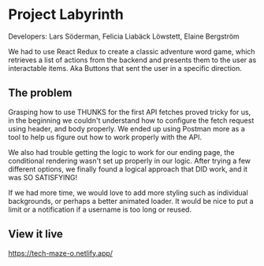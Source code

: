 # Project Labyrinth
Developers: Lars Söderman, Felicia Liabäck Löwstett, Elaine Bergström 

We had to use React Redux to create a classic adventure word game, which retrieves a list of actions from the backend and presents them to the user as interactable items. Aka Buttons that sent the user in a specific direction.


## The problem

Grasping how to use THUNKS for the first API fetches proved tricky for us, in the beginning we couldn't understand how to configure the fetch request using header, and body properly. We ended up using Postman more as a tool to help us figure out how to work properly with the API.

We also had trouble getting the logic to work for our ending page, the conditional rendering wasn't set up properly in our logic. After trying a few different options, we finally found a logical approach that DID work, and it was SO SATISFYING! 

If we had more time, we would love to add more styling such as individual backgrounds, or perhaps a better animated loader. It would be nice to put a limit or a notification if a username is too long or reused.

## View it live

https://tech-maze-o.netlify.app/
